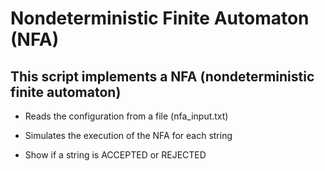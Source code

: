 # Nondeterministic Finite Automaton (NFA)
## This script implements a NFA (nondeterministic finite automaton)

- Reads the configuration from a file (nfa_input.txt)
* Simulates the execution of the NFA for each string
+ Show if a string is ACCEPTED or REJECTED
